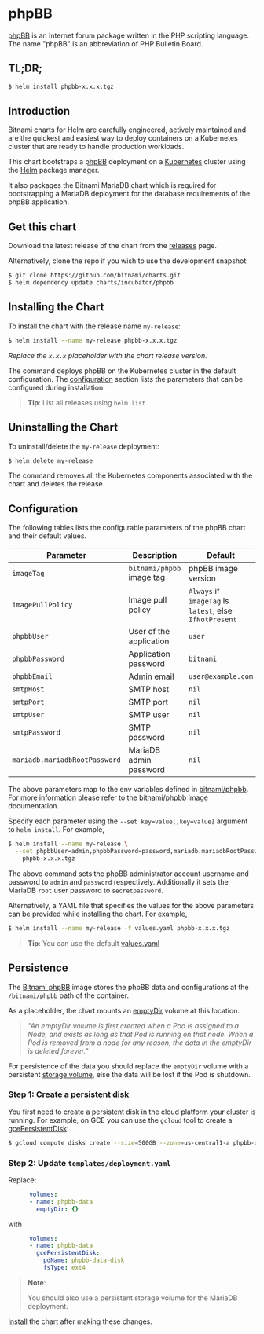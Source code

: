 # phpBB

[phpBB](https://www.phpbb.com/) is an Internet forum package written in the PHP scripting language. The name "phpBB" is an abbreviation of PHP Bulletin Board.

## TL;DR;

```bash
$ helm install phpbb-x.x.x.tgz
```

## Introduction

Bitnami charts for Helm are carefully engineered, actively maintained and are the quickest and easiest way to deploy containers on a Kubernetes cluster that are ready to handle production workloads.

This chart bootstraps a [phpBB](https://github.com/bitnami/bitnami-docker-phpbb) deployment on a [Kubernetes](http://kubernetes.io) cluster using the [Helm](https://helm.sh) package manager.

It also packages the Bitnami MariaDB chart which is required for bootstrapping a MariaDB deployment for the database requirements of the phpBB application.

## Get this chart

Download the latest release of the chart from the [releases](../../../releases) page.

Alternatively, clone the repo if you wish to use the development snapshot:

```bash
$ git clone https://github.com/bitnami/charts.git
$ helm dependency update charts/incubator/phpbb
```

## Installing the Chart

To install the chart with the release name `my-release`:

```bash
$ helm install --name my-release phpbb-x.x.x.tgz
```

*Replace the `x.x.x` placeholder with the chart release version.*

The command deploys phpBB on the Kubernetes cluster in the default configuration. The [configuration](#configuration) section lists the parameters that can be configured during installation.

> **Tip**: List all releases using `helm list`

## Uninstalling the Chart

To uninstall/delete the `my-release` deployment:

```bash
$ helm delete my-release
```

The command removes all the Kubernetes components associated with the chart and deletes the release.

## Configuration

The following tables lists the configurable parameters of the phpBB chart and their default values.

|           Parameter           |        Description        |                         Default                         |
|-------------------------------|---------------------------|---------------------------------------------------------|
| `imageTag`                    | `bitnami/phpbb` image tag | phpBB image version                                     |
| `imagePullPolicy`             | Image pull policy         | `Always` if `imageTag` is `latest`, else `IfNotPresent` |
| `phpbbUser`                   | User of the application   | `user`                                                  |
| `phpbbPassword`               | Application password      | `bitnami`                                               |
| `phpbbEmail`                  | Admin email               | `user@example.com`                                      |
| `smtpHost`                    | SMTP host                 | `nil`                                                   |
| `smtpPort`                    | SMTP port                 | `nil`                                                   |
| `smtpUser`                    | SMTP user                 | `nil`                                                   |
| `smtpPassword`                | SMTP password             | `nil`                                                   |
| `mariadb.mariadbRootPassword` | MariaDB admin password    | `nil`                                                   |

The above parameters map to the env variables defined in [bitnami/phpbb](http://github.com/bitnami/bitnami-docker-phpbb). For more information please refer to the [bitnami/phpbb](http://github.com/bitnami/bitnami-docker-phpbb) image documentation.

Specify each parameter using the `--set key=value[,key=value]` argument to `helm install`. For example,

```bash
$ helm install --name my-release \
  --set phpbbUser=admin,phpbbPassword=password,mariadb.mariadbRootPassword=secretpassword \
    phpbb-x.x.x.tgz
```

The above command sets the phpBB administrator account username and password to `admin` and `password` respectively. Additionally it sets the MariaDB `root` user password to `secretpassword`.

Alternatively, a YAML file that specifies the values for the above parameters can be provided while installing the chart. For example,

```bash
$ helm install --name my-release -f values.yaml phpbb-x.x.x.tgz
```

> **Tip**: You can use the default [values.yaml](values.yaml)

## Persistence

The [Bitnami phpBB](https://github.com/bitnami/bitnami-docker-phpbb) image stores the phpBB data and configurations at the `/bitnami/phpbb` path of the container.

As a placeholder, the chart mounts an [emptyDir](http://kubernetes.io/docs/user-guide/volumes/#emptydir) volume at this location.

> *"An emptyDir volume is first created when a Pod is assigned to a Node, and exists as long as that Pod is running on that node. When a Pod is removed from a node for any reason, the data in the emptyDir is deleted forever."*

For persistence of the data you should replace the `emptyDir` volume with a persistent [storage volume](http://kubernetes.io/docs/user-guide/volumes/), else the data will be lost if the Pod is shutdown.

### Step 1: Create a persistent disk

You first need to create a persistent disk in the cloud platform your cluster is running. For example, on GCE you can use the `gcloud` tool to create a [gcePersistentDisk](http://kubernetes.io/docs/user-guide/volumes/#gcepersistentdisk):

```bash
$ gcloud compute disks create --size=500GB --zone=us-central1-a phpbb-data-disk
```

### Step 2: Update `templates/deployment.yaml`

Replace:

```yaml
      volumes:
      - name: phpbb-data
        emptyDir: {}
```

with

```yaml
      volumes:
      - name: phpbb-data
        gcePersistentDisk:
          pdName: phpbb-data-disk
          fsType: ext4
```

> **Note**:
>
> You should also use a persistent storage volume for the MariaDB deployment.

[Install](#installing-the-chart) the chart after making these changes.

